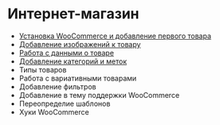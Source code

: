 # Интернет-магазин

- [Установка WooCommerce и добавление первого товара](content/install.md)
- [Добавление изображений к товару](content/add-images-to-a-product.md)
- [Работа с данными о товаре](content/work-with-product-data.md)
- [Добавление категорий и меток](content/add-categories-and-tags.md)
- Типы товаров
- Работа с вариативными товарами
- Добавление фильтров
- Добавление в тему поддержки WooCommerce
- Переопределие шаблонов
- Хуки WooCommerce